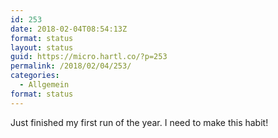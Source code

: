 ```yaml
---
id: 253
date: 2018-02-04T08:54:13Z
format: status
layout: status
guid: https://micro.hartl.co/?p=253
permalink: /2018/02/04/253/
categories:
  - Allgemein
format: status
---
```

Just finished my first run of the year. I need to make this habit!